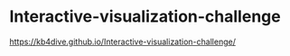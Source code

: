 # Interactive-visualization-challenge
 https://kb4dive.github.io/Interactive-visualization-challenge/